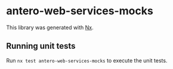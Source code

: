 # antero-web-services-mocks

This library was generated with [Nx](https://nx.dev).

## Running unit tests

Run `nx test antero-web-services-mocks` to execute the unit tests.
